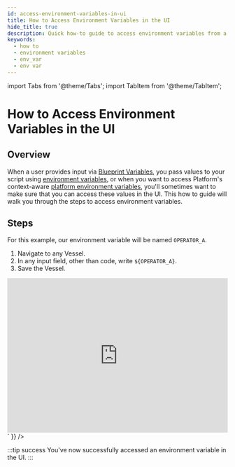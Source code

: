 ```yaml
---
id: access-environment-variables-in-ui
title: How to Access Environment Variables in the UI
hide_title: true
description: Quick how-to guide to access environment variables from a Blueprint or a Vessel.
keywords:
  - how to
  - environment variables
  - env_var
  - env var
---
```


import Tabs from '@theme/Tabs';
import TabItem from '@theme/TabItem';

# How to Access Environment Variables in the UI

## Overview

When a user provides input via [Blueprint Variables](../../reference/blueprints/org-blueprints/blueprint-variables.md), you pass values to your script using [environment variables](../../reference/environment-variables/environment-variables-overview.md), or when you want to access Platform's context-aware [platform environment variables](../../reference/environment-variables/shipyard-environment-variables.md), you'll sometimes want to make sure that you can access these values in the UI. This how to guide will walk you through the steps to access environment variables.

## Steps

For this example, our environment variable will be named `OPERATOR_A`.

1. Navigate to any Vessel.
2. In any input field, other than code, write `${OPERATOR_A}`.
3. Save the Vessel.

<div dangerouslySetInnerHTML={{ __html: `<div style="position: relative; padding-bottom: calc(61.916666666666664% + 41px); height: 0;"><iframe src="https://demo.arcade.software/bIvB2NzGSZ3lGuSPkEar?embed" frameborder="0" loading="lazy" webkitallowfullscreen mozallowfullscreen allowfullscreen style="position: absolute; top: 0; left: 0; width: 100%; height: 100%;color-scheme: light;" title="How to Access Environment Variables in the UI"></iframe></div>
` }} />

:::tip success
You've now successfully accessed an environment variable in the UI.
:::
